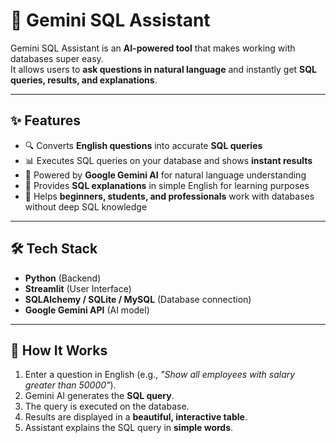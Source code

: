 # 🌟 Gemini SQL Assistant

Gemini SQL Assistant is an **AI-powered tool** that makes working with databases super easy.  
It allows users to **ask questions in natural language** and instantly get **SQL queries, results, and explanations**.

---

## ✨ Features

- 🔍 Converts **English questions** into accurate **SQL queries**  
- 📊 Executes SQL queries on your database and shows **instant results**  
- 🤖 Powered by **Google Gemini AI** for natural language understanding  
- 📝 Provides **SQL explanations** in simple English for learning purposes  
- 🚀 Helps **beginners, students, and professionals** work with databases without deep SQL knowledge  

---

## 🛠️ Tech Stack

- **Python** (Backend)  
- **Streamlit** (User Interface)  
- **SQLAlchemy / SQLite / MySQL** (Database connection)  
- **Google Gemini API** (AI model)  

---

## 🚀 How It Works

1. Enter a question in English (e.g., *"Show all employees with salary greater than 50000"*).  
2. Gemini AI generates the **SQL query**.  
3. The query is executed on the database.  
4. Results are displayed in a **beautiful, interactive table**.  
5. Assistant explains the SQL query in **simple words**.  
